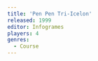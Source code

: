 ```yaml
---
title: 'Pen Pen Tri-Icelon'
released: 1999
editor: Infogrames
players: 4
genres:
  - Course
---
```


